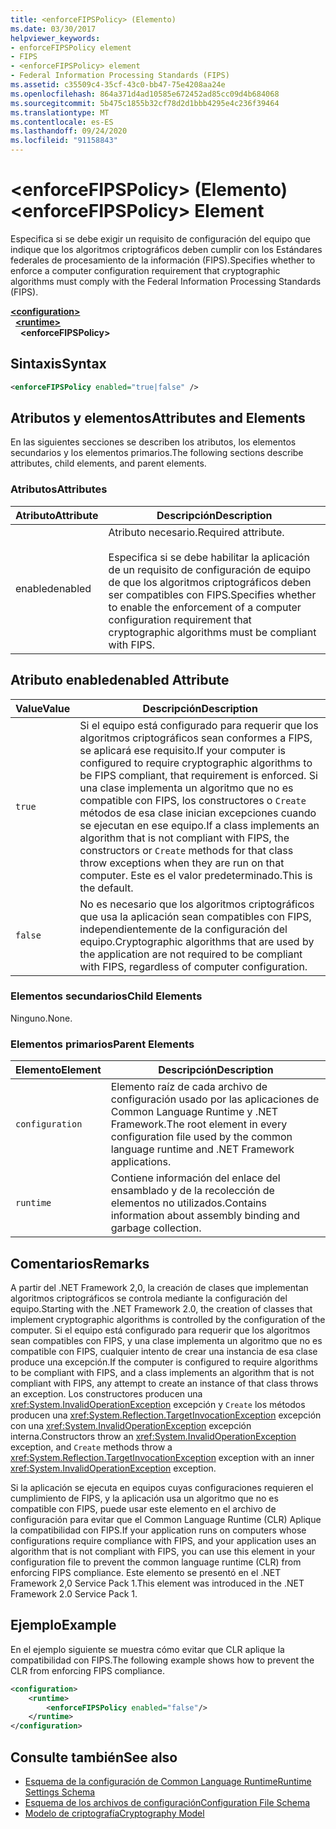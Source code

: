 ```yaml
---
title: <enforceFIPSPolicy> (Elemento)
ms.date: 03/30/2017
helpviewer_keywords:
- enforceFIPSPolicy element
- FIPS
- <enforceFIPSPolicy> element
- Federal Information Processing Standards (FIPS)
ms.assetid: c35509c4-35cf-43c0-bb47-75e4208aa24e
ms.openlocfilehash: 864a371d4ad10585e672452ad85cc09d4b684068
ms.sourcegitcommit: 5b475c1855b32cf78d2d1bbb4295e4c236f39464
ms.translationtype: MT
ms.contentlocale: es-ES
ms.lasthandoff: 09/24/2020
ms.locfileid: "91158843"
---
```

# <a name="enforcefipspolicy-element"></a><span data-ttu-id="b213c-102">\<enforceFIPSPolicy> (Elemento)</span><span class="sxs-lookup"><span data-stu-id="b213c-102">\<enforceFIPSPolicy> Element</span></span>

<span data-ttu-id="b213c-103">Especifica si se debe exigir un requisito de configuración del equipo que indique que los algoritmos criptográficos deben cumplir con los Estándares federales de procesamiento de la información (FIPS).</span><span class="sxs-lookup"><span data-stu-id="b213c-103">Specifies whether to enforce a computer configuration requirement that cryptographic algorithms must comply with the Federal Information Processing Standards (FIPS).</span></span>  
  
[**\<configuration>**](../configuration-element.md)\
&nbsp;&nbsp;[**\<runtime>**](runtime-element.md)\
&nbsp;&nbsp;&nbsp;&nbsp;**\<enforceFIPSPolicy>**  
  
## <a name="syntax"></a><span data-ttu-id="b213c-104">Sintaxis</span><span class="sxs-lookup"><span data-stu-id="b213c-104">Syntax</span></span>  
  
```xml  
<enforceFIPSPolicy enabled="true|false" />  
```  
  
## <a name="attributes-and-elements"></a><span data-ttu-id="b213c-105">Atributos y elementos</span><span class="sxs-lookup"><span data-stu-id="b213c-105">Attributes and Elements</span></span>  

 <span data-ttu-id="b213c-106">En las siguientes secciones se describen los atributos, los elementos secundarios y los elementos primarios.</span><span class="sxs-lookup"><span data-stu-id="b213c-106">The following sections describe attributes, child elements, and parent elements.</span></span>  
  
### <a name="attributes"></a><span data-ttu-id="b213c-107">Atributos</span><span class="sxs-lookup"><span data-stu-id="b213c-107">Attributes</span></span>  
  
|<span data-ttu-id="b213c-108">Atributo</span><span class="sxs-lookup"><span data-stu-id="b213c-108">Attribute</span></span>|<span data-ttu-id="b213c-109">Descripción</span><span class="sxs-lookup"><span data-stu-id="b213c-109">Description</span></span>|  
|---------------|-----------------|  
|<span data-ttu-id="b213c-110">enabled</span><span class="sxs-lookup"><span data-stu-id="b213c-110">enabled</span></span>|<span data-ttu-id="b213c-111">Atributo necesario.</span><span class="sxs-lookup"><span data-stu-id="b213c-111">Required attribute.</span></span><br /><br /> <span data-ttu-id="b213c-112">Especifica si se debe habilitar la aplicación de un requisito de configuración de equipo de que los algoritmos criptográficos deben ser compatibles con FIPS.</span><span class="sxs-lookup"><span data-stu-id="b213c-112">Specifies whether to enable the enforcement of a computer configuration requirement that cryptographic algorithms must be compliant with FIPS.</span></span>|  
  
## <a name="enabled-attribute"></a><span data-ttu-id="b213c-113">Atributo enabled</span><span class="sxs-lookup"><span data-stu-id="b213c-113">enabled Attribute</span></span>  
  
|<span data-ttu-id="b213c-114">Value</span><span class="sxs-lookup"><span data-stu-id="b213c-114">Value</span></span>|<span data-ttu-id="b213c-115">Descripción</span><span class="sxs-lookup"><span data-stu-id="b213c-115">Description</span></span>|  
|-----------|-----------------|  
|`true`|<span data-ttu-id="b213c-116">Si el equipo está configurado para requerir que los algoritmos criptográficos sean conformes a FIPS, se aplicará ese requisito.</span><span class="sxs-lookup"><span data-stu-id="b213c-116">If your computer is configured to require cryptographic algorithms to be FIPS compliant, that requirement is enforced.</span></span> <span data-ttu-id="b213c-117">Si una clase implementa un algoritmo que no es compatible con FIPS, los constructores o `Create` métodos de esa clase inician excepciones cuando se ejecutan en ese equipo.</span><span class="sxs-lookup"><span data-stu-id="b213c-117">If a class implements an algorithm that is not compliant with FIPS, the constructors or `Create` methods for that class throw exceptions when they are run on that computer.</span></span> <span data-ttu-id="b213c-118">Este es el valor predeterminado.</span><span class="sxs-lookup"><span data-stu-id="b213c-118">This is the default.</span></span>|  
|`false`|<span data-ttu-id="b213c-119">No es necesario que los algoritmos criptográficos que usa la aplicación sean compatibles con FIPS, independientemente de la configuración del equipo.</span><span class="sxs-lookup"><span data-stu-id="b213c-119">Cryptographic algorithms that are used by the application are not required to be compliant with FIPS, regardless of computer configuration.</span></span>|  
  
### <a name="child-elements"></a><span data-ttu-id="b213c-120">Elementos secundarios</span><span class="sxs-lookup"><span data-stu-id="b213c-120">Child Elements</span></span>  

 <span data-ttu-id="b213c-121">Ninguno.</span><span class="sxs-lookup"><span data-stu-id="b213c-121">None.</span></span>  
  
### <a name="parent-elements"></a><span data-ttu-id="b213c-122">Elementos primarios</span><span class="sxs-lookup"><span data-stu-id="b213c-122">Parent Elements</span></span>  
  
|<span data-ttu-id="b213c-123">Elemento</span><span class="sxs-lookup"><span data-stu-id="b213c-123">Element</span></span>|<span data-ttu-id="b213c-124">Descripción</span><span class="sxs-lookup"><span data-stu-id="b213c-124">Description</span></span>|  
|-------------|-----------------|  
|`configuration`|<span data-ttu-id="b213c-125">Elemento raíz de cada archivo de configuración usado por las aplicaciones de Common Language Runtime y .NET Framework.</span><span class="sxs-lookup"><span data-stu-id="b213c-125">The root element in every configuration file used by the common language runtime and .NET Framework applications.</span></span>|  
|`runtime`|<span data-ttu-id="b213c-126">Contiene información del enlace del ensamblado y de la recolección de elementos no utilizados.</span><span class="sxs-lookup"><span data-stu-id="b213c-126">Contains information about assembly binding and garbage collection.</span></span>|  
  
## <a name="remarks"></a><span data-ttu-id="b213c-127">Comentarios</span><span class="sxs-lookup"><span data-stu-id="b213c-127">Remarks</span></span>  

 <span data-ttu-id="b213c-128">A partir del .NET Framework 2,0, la creación de clases que implementan algoritmos criptográficos se controla mediante la configuración del equipo.</span><span class="sxs-lookup"><span data-stu-id="b213c-128">Starting with the .NET Framework 2.0, the creation of classes that implement cryptographic algorithms is controlled by the configuration of the computer.</span></span> <span data-ttu-id="b213c-129">Si el equipo está configurado para requerir que los algoritmos sean compatibles con FIPS, y una clase implementa un algoritmo que no es compatible con FIPS, cualquier intento de crear una instancia de esa clase produce una excepción.</span><span class="sxs-lookup"><span data-stu-id="b213c-129">If the computer is configured to require algorithms to be compliant with FIPS, and a class implements an algorithm that is not compliant with FIPS, any attempt to create an instance of that class throws an exception.</span></span> <span data-ttu-id="b213c-130">Los constructores producen una <xref:System.InvalidOperationException> excepción y `Create` los métodos producen una <xref:System.Reflection.TargetInvocationException> excepción con una <xref:System.InvalidOperationException> excepción interna.</span><span class="sxs-lookup"><span data-stu-id="b213c-130">Constructors throw an <xref:System.InvalidOperationException> exception, and `Create` methods throw a <xref:System.Reflection.TargetInvocationException> exception with an inner <xref:System.InvalidOperationException> exception.</span></span>  
  
 <span data-ttu-id="b213c-131">Si la aplicación se ejecuta en equipos cuyas configuraciones requieren el cumplimiento de FIPS, y la aplicación usa un algoritmo que no es compatible con FIPS, puede usar este elemento en el archivo de configuración para evitar que el Common Language Runtime (CLR) Aplique la compatibilidad con FIPS.</span><span class="sxs-lookup"><span data-stu-id="b213c-131">If your application runs on computers whose configurations require compliance with FIPS, and your application uses an algorithm that is not compliant with FIPS, you can use this element in your configuration file to prevent the common language runtime (CLR) from enforcing FIPS compliance.</span></span> <span data-ttu-id="b213c-132">Este elemento se presentó en el .NET Framework 2,0 Service Pack 1.</span><span class="sxs-lookup"><span data-stu-id="b213c-132">This element was introduced in the .NET Framework 2.0 Service Pack 1.</span></span>  
  
## <a name="example"></a><span data-ttu-id="b213c-133">Ejemplo</span><span class="sxs-lookup"><span data-stu-id="b213c-133">Example</span></span>  

 <span data-ttu-id="b213c-134">En el ejemplo siguiente se muestra cómo evitar que CLR aplique la compatibilidad con FIPS.</span><span class="sxs-lookup"><span data-stu-id="b213c-134">The following example shows how to prevent the CLR from enforcing FIPS compliance.</span></span>  
  
```xml  
<configuration>  
    <runtime>  
        <enforceFIPSPolicy enabled="false"/>  
    </runtime>  
</configuration>  
```  
  
## <a name="see-also"></a><span data-ttu-id="b213c-135">Consulte también</span><span class="sxs-lookup"><span data-stu-id="b213c-135">See also</span></span>

- [<span data-ttu-id="b213c-136">Esquema de la configuración de Common Language Runtime</span><span class="sxs-lookup"><span data-stu-id="b213c-136">Runtime Settings Schema</span></span>](index.md)
- [<span data-ttu-id="b213c-137">Esquema de los archivos de configuración</span><span class="sxs-lookup"><span data-stu-id="b213c-137">Configuration File Schema</span></span>](../index.md)
- [<span data-ttu-id="b213c-138">Modelo de criptografía</span><span class="sxs-lookup"><span data-stu-id="b213c-138">Cryptography Model</span></span>](../../../../standard/security/cryptography-model.md)
